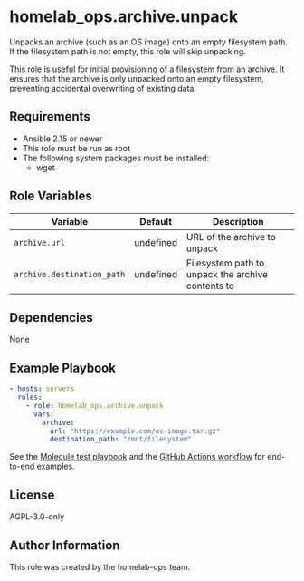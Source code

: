 homelab_ops.archive.unpack
==========================

Unpacks an archive (such as an OS image) onto an empty filesystem path. If the filesystem path is not empty, this role will skip unpacking.

This role is useful for initial provisioning of a filesystem from an archive. It ensures that the archive is only unpacked onto an empty filesystem, preventing accidental overwriting of existing data.

Requirements
------------

- Ansible 2.15 or newer
- This role must be run as root
- The following system packages must be installed:
  - wget

Role Variables
--------------

| Variable | Default | Description |
| --- | --- | --- |
| `archive.url` | undefined | URL of the archive to unpack |
| `archive.destination_path` | undefined | Filesystem path to unpack the archive contents to |

Dependencies
------------

None

Example Playbook
----------------

```yaml
- hosts: servers
  roles:
    - role: homelab_ops.archive.unpack
      vars:
        archive:
          url: "https://example.com/os-image.tar.gz"
          destination_path: "/mnt/filesystem"
```

See the [Molecule test playbook](../../molecule/unpack/converge.yml) and the [GitHub Actions workflow](../../../.github/workflows/test-archive.yaml) for end-to-end examples.

License
-------

AGPL-3.0-only

Author Information
------------------

This role was created by the homelab-ops team.
